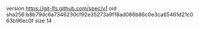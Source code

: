 version https://git-lfs.github.com/spec/v1
oid sha256:b8b79dc6a7346230cf92e35273a9f18ad086b86c0e3ca65461d21c063b96ec0f
size 14
